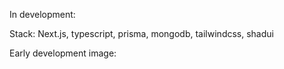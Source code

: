 In development:

Stack: Next.js, typescript, prisma, mongodb, tailwindcss, shadui

Early development image:
